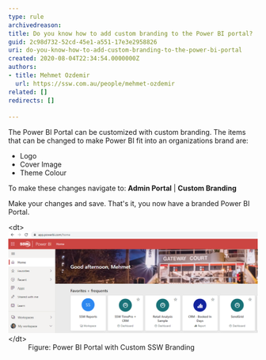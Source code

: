 ```yaml
---
type: rule
archivedreason: 
title: Do you know how to add custom branding to the Power BI portal?
guid: 2c98d732-52cd-45e1-a551-17e3e2958826
uri: do-you-know-how-to-add-custom-branding-to-the-power-bi-portal
created: 2020-08-04T22:34:54.0000000Z
authors:
- title: Mehmet Ozdemir
  url: https://ssw.com.au/people/mehmet-ozdemir
related: []
redirects: []

---
```


The Power BI Portal can be customized with custom branding. The items that can be changed to make Power BI fit into an organizations brand are:

* Logo
* Cover Image
* Theme Colour


<!--endintro-->

To make these changes navigate to:  **Admin Portal** |      **Custom Branding**

Make your changes and save. That's it, you now have a branded Power BI Portal.
<dl class="image">&lt;dt&gt;<img src="powerbi-custom-branding.png" alt="powerbi-custom-branding.png" style="width:750px;">&lt;/dt&gt;<dd>Figure: Power BI Portal with Custom SSW Branding</dd></dl>
